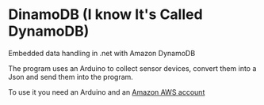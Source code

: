 # DinamoDB (I know It's Called DynamoDB)
Embedded data handling in .net with Amazon DynamoDB
<p>The program uses an Arduino to collect sensor devices, convert them into a Json and send them into the program.</p>
<p>To use it you need an Arduino and an <a href="https://signin.aws.amazon.com/signin?redirect_uri=https%3A%2F%2Faws.amazon.com%2Fmarketplace%2Fmanagement%2Fsignin%3Fstate%3DhashArgs%2523%26isauthcode%3Dtrue&client_id=arn%3Aaws%3Aiam%3A%3A015428540659%3Auser%2Faws-mp-seller-management-portal&forceMobileApp=0&code_challenge=4tjUEaavKx8zfGfJdU2be5SiOiG4SjgWkeBohDQ1Ss0&code_challenge_method=SHA-256">Amazon AWS account</a></p>
